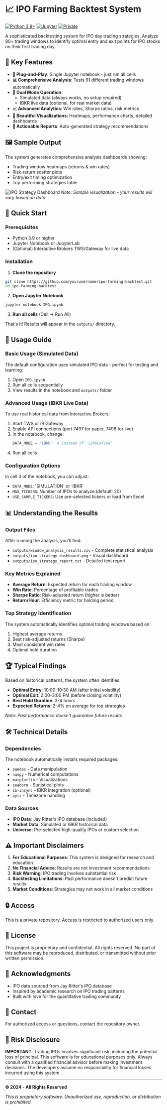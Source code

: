 # 📈 IPO Farming Backtest System

[![Python 3.9+](https://img.shields.io/badge/python-3.9+-blue.svg)](https://www.python.org/downloads/)
[![Jupyter](https://img.shields.io/badge/Jupyter-Notebook-orange.svg)](https://jupyter.org/)
[![Private](https://img.shields.io/badge/Repository-Private-red.svg)]()

A sophisticated backtesting system for IPO day trading strategies. Analyze 90+ trading windows to identify optimal entry and exit points for IPO stocks on their first trading day.

## 🎯 Key Features

- **🚀 Plug-and-Play**: Single Jupyter notebook - just run all cells
- **📊 Comprehensive Analysis**: Tests 91 different trading windows automatically
- **🎲 Dual Mode Operation**:
  - Simulated data (always works, no setup required)
  - IBKR live data (optional, for real market data)
- **📈 Advanced Analytics**: Win rates, Sharpe ratios, risk metrics
- **🎨 Beautiful Visualizations**: Heatmaps, performance charts, detailed dashboards
- **📝 Actionable Reports**: Auto-generated strategy recommendations

## 🖼️ Sample Output

The system generates comprehensive analysis dashboards showing:
- Trading window heatmaps (returns & win rates)
- Risk-return scatter plots
- Entry/exit timing optimization
- Top performing strategies table

![IPO Strategy Dashboard](outputs/ipo_analysis_dashboard.png)
*Note: Sample visualization - your results will vary based on data*

## 🚀 Quick Start

### Prerequisites

- Python 3.9 or higher
- Jupyter Notebook or JupyterLab
- (Optional) Interactive Brokers TWS/Gateway for live data

### Installation

1. **Clone the repository**
```bash
git clone https://github.com/yourusername/ipo-farming-backtest.git
cd ipo-farming-backtest
```

2. **Open Jupyter Notebook**
```bash
jupyter notebook IPO.ipynb
```

3. **Run all cells** (Cell → Run All)

That's it! Results will appear in the `outputs/` directory.

## 📖 Usage Guide

### Basic Usage (Simulated Data)

The default configuration uses simulated IPO data - perfect for testing and learning:

1. Open `IPO.ipynb`
2. Run all cells sequentially
3. View results in the notebook and `outputs/` folder

### Advanced Usage (IBKR Live Data)

To use real historical data from Interactive Brokers:

1. Start TWS or IB Gateway
2. Enable API connections (port 7497 for paper, 7496 for live)
3. In the notebook, change:
   ```python
   DATA_MODE = 'IBKR'  # Instead of 'SIMULATION'
   ```
4. Run all cells

### Configuration Options

In cell 3 of the notebook, you can adjust:

- `DATA_MODE`: 'SIMULATION' or 'IBKR'
- `MAX_TICKERS`: Number of IPOs to analyze (default: 20)
- `USE_SAMPLE_TICKERS`: Use pre-selected tickers or load from Excel

## 📊 Understanding the Results

### Output Files

After running the analysis, you'll find:

- `outputs/window_analysis_results.csv` - Complete statistical analysis
- `outputs/ipo_strategy_dashboard.png` - Visual dashboard
- `outputs/ipo_strategy_report.txt` - Detailed text report

### Key Metrics Explained

- **Average Return**: Expected return for each trading window
- **Win Rate**: Percentage of profitable trades
- **Sharpe Ratio**: Risk-adjusted return (higher is better)
- **Return/Hour**: Efficiency metric for holding period

### Top Strategy Identification

The system automatically identifies optimal trading windows based on:
1. Highest average returns
2. Best risk-adjusted returns (Sharpe)
3. Most consistent win rates
4. Optimal hold duration

## 🏆 Typical Findings

Based on historical patterns, the system often identifies:

- **Optimal Entry**: 10:00-10:30 AM (after initial volatility)
- **Optimal Exit**: 2:00-3:00 PM (before closing volatility)
- **Best Hold Duration**: 3-4 hours
- **Expected Returns**: 2-4% on average for top strategies

*Note: Past performance doesn't guarantee future results*

## 🛠️ Technical Details

### Dependencies

The notebook automatically installs required packages:
- `pandas` - Data manipulation
- `numpy` - Numerical computations
- `matplotlib` - Visualizations
- `seaborn` - Statistical plots
- `ib-insync` - IBKR integration (optional)
- `pytz` - Timezone handling

### Data Sources

- **IPO Data**: Jay Ritter's IPO database (included)
- **Market Data**: Simulated or IBKR historical data
- **Universe**: Pre-selected high-quality IPOs or custom selection

## ⚠️ Important Disclaimers

1. **For Educational Purposes**: This system is designed for research and education
2. **No Financial Advice**: Results are not investment recommendations
3. **Risk Warning**: IPO trading involves substantial risk
4. **Backtesting Limitations**: Past performance doesn't predict future results
5. **Market Conditions**: Strategies may not work in all market conditions

## 🔒 Access

This is a private repository. Access is restricted to authorized users only.

## 📝 License

This project is proprietary and confidential. All rights reserved. No part of this software may be reproduced, distributed, or transmitted without prior written permission.

## 🙏 Acknowledgments

- IPO data sourced from Jay Ritter's IPO database
- Inspired by academic research on IPO trading patterns
- Built with love for the quantitative trading community

## 📧 Contact

For authorized access or questions, contact the repository owner.

## 🚨 Risk Disclosure

**IMPORTANT**: Trading IPOs involves significant risk, including the potential loss of principal. This software is for educational purposes only. Always consult with a qualified financial advisor before making investment decisions. The developers assume no responsibility for financial losses incurred using this system.

---

**© 2024 - All Rights Reserved**

*This is proprietary software. Unauthorized use, reproduction, or distribution is prohibited.*